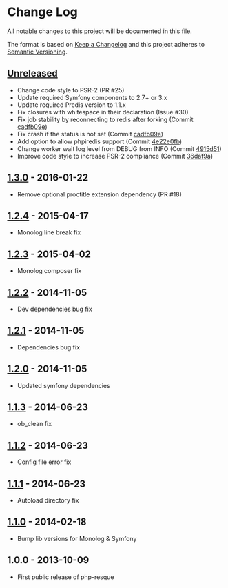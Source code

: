 # Change Log
All notable changes to this project will be documented in this file.

The format is based on [Keep a Changelog](http://keepachangelog.com/) 
and this project adheres to [Semantic Versioning](http://semver.org/).

## [Unreleased]
- Change code style to PSR-2 (PR #25)
- Update required Symfony components to 2.7+ or 3.x
- Update required Predis version to 1.1.x
- Fix closures with whitespace in their declaration (Issue #30)
- Fix job stability by reconnecting to redis after forking (Commit [cadfb09e](https://github.com/mjphaynes/php-resque/commit/cadfb09e81152cf902ef7f20e6883d29e6d1373b))
- Fix crash if the status is not set (Commit [cadfb09e](https://github.com/mjphaynes/php-resque/commit/cadfb09e81152cf902ef7f20e6883d29e6d1373b))
- Add option to allow phpiredis support (Commit [4e22e0fb](https://github.com/mjphaynes/php-resque/commit/4e22e0fb31d8658c2a1ef73a5a44c927fd88d55c))
- Change worker wait log level from DEBUG from INFO (Commit [4915d51](https://github.com/mjphaynes/php-resque/commit/4915d51ca2593a743cecbab9597ad6a1314bdbed))
- Improve code style to increase PSR-2 compliance (Commit [36daf9a](https://github.com/mjphaynes/php-resque/commit/36daf9a23128e75eab15522ecc595ece8e4b6874))

## [1.3.0] - 2016-01-22
- Remove optional proctitle extension dependency (PR #18)

## [1.2.4] - 2015-04-17
- Monolog line break fix

## [1.2.3] - 2015-04-02
- Monolog composer fix

## [1.2.2] - 2014-11-05
- Dev dependencies bug fix

## [1.2.1] - 2014-11-05
- Dependencies bug fix

## [1.2.0] - 2014-11-05
- Updated symfony dependencies

## [1.1.3] - 2014-06-23
- ob_clean fix

## [1.1.2] - 2014-06-23
- Config file error fix

## [1.1.1] - 2014-06-23
- Autoload directory fix

## [1.1.0] - 2014-02-18
- Bump lib versions for Monolog & Symfony

## 1.0.0 - 2013-10-09
- First public release of php-resque

[Unreleased]: https://github.com/mjphaynes/php-resque/compare/1.3.0...HEAD
[1.3.0]: https://github.com/mjphaynes/php-resque/compare/1.2.4...1.3.0
[1.2.4]: https://github.com/mjphaynes/php-resque/compare/1.2.3...1.2.4
[1.2.3]: https://github.com/mjphaynes/php-resque/compare/1.2.2...1.2.3
[1.2.2]: https://github.com/mjphaynes/php-resque/compare/1.2.1...1.2.2
[1.2.1]: https://github.com/mjphaynes/php-resque/compare/1.2.0...1.2.1
[1.2.0]: https://github.com/mjphaynes/php-resque/compare/1.1.3...1.2.0
[1.1.3]: https://github.com/mjphaynes/php-resque/compare/1.1.2...1.1.3
[1.1.2]: https://github.com/mjphaynes/php-resque/compare/1.1.1...1.1.2
[1.1.1]: https://github.com/mjphaynes/php-resque/compare/1.1.0...1.1.1
[1.1.0]: https://github.com/mjphaynes/php-resque/compare/1.0.0...1.1.0
